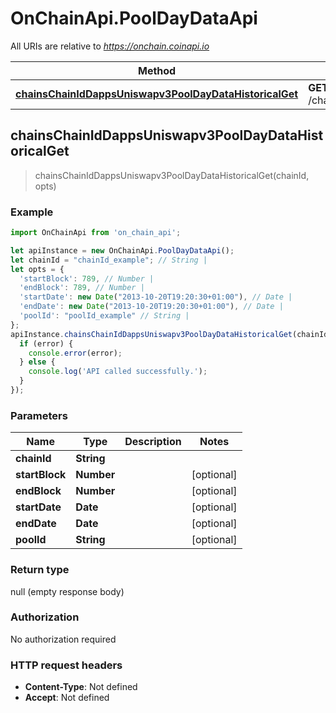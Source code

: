 # OnChainApi.PoolDayDataApi

All URIs are relative to *https://onchain.coinapi.io*

Method | HTTP request | Description
------------- | ------------- | -------------
[**chainsChainIdDappsUniswapv3PoolDayDataHistoricalGet**](PoolDayDataApi.md#chainsChainIdDappsUniswapv3PoolDayDataHistoricalGet) | **GET** /chains/{chain_id}/dapps/uniswapv3/poolDayData/historical | 



## chainsChainIdDappsUniswapv3PoolDayDataHistoricalGet

> chainsChainIdDappsUniswapv3PoolDayDataHistoricalGet(chainId, opts)



### Example

```javascript
import OnChainApi from 'on_chain_api';

let apiInstance = new OnChainApi.PoolDayDataApi();
let chainId = "chainId_example"; // String | 
let opts = {
  'startBlock': 789, // Number | 
  'endBlock': 789, // Number | 
  'startDate': new Date("2013-10-20T19:20:30+01:00"), // Date | 
  'endDate': new Date("2013-10-20T19:20:30+01:00"), // Date | 
  'poolId': "poolId_example" // String | 
};
apiInstance.chainsChainIdDappsUniswapv3PoolDayDataHistoricalGet(chainId, opts, (error, data, response) => {
  if (error) {
    console.error(error);
  } else {
    console.log('API called successfully.');
  }
});
```

### Parameters


Name | Type | Description  | Notes
------------- | ------------- | ------------- | -------------
 **chainId** | **String**|  | 
 **startBlock** | **Number**|  | [optional] 
 **endBlock** | **Number**|  | [optional] 
 **startDate** | **Date**|  | [optional] 
 **endDate** | **Date**|  | [optional] 
 **poolId** | **String**|  | [optional] 

### Return type

null (empty response body)

### Authorization

No authorization required

### HTTP request headers

- **Content-Type**: Not defined
- **Accept**: Not defined

